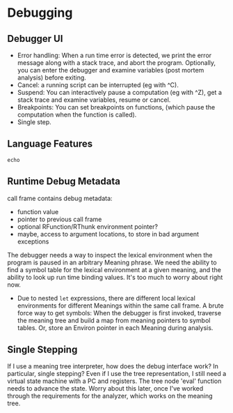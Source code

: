 # Debugging

## Debugger UI
* Error handling: When a run time error is detected, we print the error
  message along with a stack trace, and abort the program.
  Optionally, you can enter the debugger and examine variables (post mortem
  analysis) before exiting.
* Cancel: a running script can be interrupted (eg with ^C).
* Suspend: You can interactively pause a computation (eg with ^Z),
  get a stack trace and examine variables, resume or cancel.
* Breakpoints: You can set breakpoints on functions,
  (which pause the computation when the function is called).
* Single step.

## Language Features
`echo`

## Runtime Debug Metadata
call frame contains debug metadata:
  * function value
  * pointer to previous call frame
  * optional RFunction/RThunk environment pointer?
  * maybe, access to argument locations, to store in bad argument exceptions

The debugger needs a way to inspect the lexical environment when the program
is paused in an arbitrary Meaning phrase. We need the ability to find a
symbol table for the lexical environment at a given meaning, and the ability to
look up run time binding values. It's too much to worry about right now.
* Due to nested `let` expressions, there are different local lexical
  environments for different Meanings within the same call frame.
  A brute force way to get symbols: When the debugger is first invoked,
  traverse the meaning tree and build a map from meaning pointers to symbol
  tables. Or, store an Environ pointer in each Meaning during analysis.

## Single Stepping
If I use a meaning tree interpreter, how does the debug interface work?
In particular, single stepping? Even if I use the tree representation,
I still need a virtual state machine with a PC and registers.
The tree node 'eval' function needs to advance the state.
Worry about this later, once I've worked through the requirements for the
analyzer, which works on the meaning tree.
